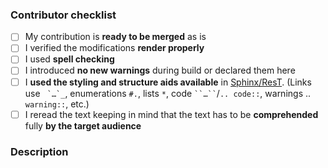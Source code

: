 ### Contributor checklist
<!-- replace the empty checkboxes [ ] below with checked ones [x] accordingly -->
- [ ] My contribution is **ready to be merged** as is
- [ ] I verified the modifications **render properly**
- [ ] I used **spell checking**
- [ ] I introduced **no new warnings** during build or declared them here
- [ ] I **used the styling and structure aids available** in [Sphinx/ResT](http://www.sphinx-doc.org/en/stable/rest.html). (Links use `` `…`_``, enumerations `#.`, lists `*`, code ``` ``…`` ```/`.. code::`, warnings .. `warning::`, etc.)
- [ ] I reread the text keeping in mind that the text has to be **comprehended** fully **by the target audience**

### Description
<!-- brief description of the changes you made -->
